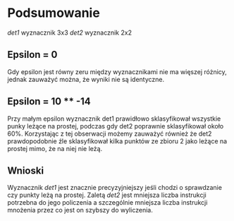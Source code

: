 # Podsumowanie 

*det1* wyznacznik 3x3
*det2* wyznacznik 2x2

## Epsilon = 0
Gdy epsilon jest równy zeru między wyznacznikami nie ma więszej różnicy, jednak zauważyć można, że wyniki nie są identyczne.

## Epsilon = 10 ** -14
Przy małym epsilon wyznacznik det1 prawidłowo sklasyfikował wszystkie punky leżące na prostej, podczas gdy det2 poprawnie sklasyfikował około 60%.
Korzystając z tej obserwacji możemy zauważyć również że det2 prawdopodobnie źle sklasyfikował kilka punktów ze zbioru 2 jako leżące na prostej mimo, że na niej nie leżą.

## Wnioski
Wyznacznik *det1* jest znacznie precyzyjniejszy jeśli chodzi o sprawdzanie czy punkty leżą na prostej.
Zaletą *det2* jest mniejsza liczba instrukcji potrzebna do jego policzenia a szczególnie mniejsza liczba instrukcji mnożenia przez co jest on szybszy do wyliczenia.